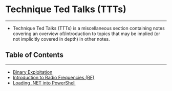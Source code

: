 # Technique Ted Talks (TTTs)
---
- Technique Ted Talks (TTTs) is a miscellaneous section containing notes covering an overview of/introduction to topics that may be implied (or not implicitly covered in depth) in other notes.
## Table of Contents
---
- [Binary Exploitation](./Binary%20Exploitation.md)
- [Introduction to Radio Frequencies (RF)](./Introduction%20to%20Radio%20Frequencies%20(RF).md)
- [Loading .NET into PowerShell](./Loading%20.NET%20into%20PowerShell.md)
